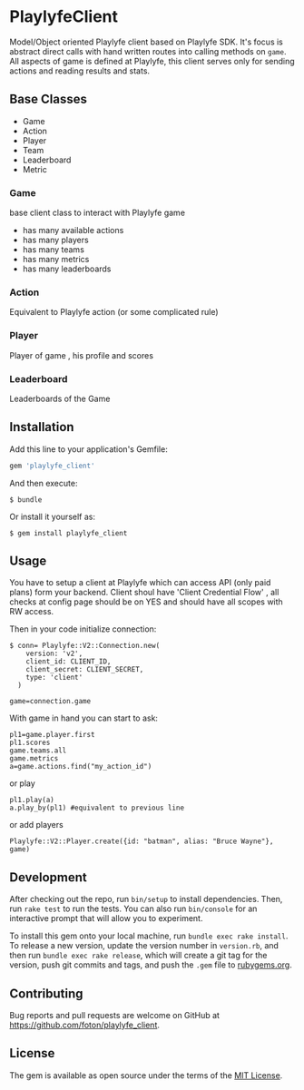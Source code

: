 # PlaylyfeClient

Model/Object oriented Playlyfe client based on Playlyfe SDK.
It's focus is abstract direct calls with hand written routes into calling methods on `game`.
All aspects of game is defined at Playlyfe, this client serves only for sending actions and reading results and stats.

## Base Classes
* Game
* Action
* Player
* Team
* Leaderboard
* Metric

### Game 
  base client class to interact with Playlyfe game
  * has many available actions
  * has many players
  * has many teams
  * has many metrics
  * has many leaderboards

### Action
  Equivalent to Playlyfe action (or some complicated rule)

### Player
  Player of game , his profile and scores 

### Leaderboard
  Leaderboards of the Game
 

## Installation

Add this line to your application's Gemfile:

```ruby
gem 'playlyfe_client'
```

And then execute:

    $ bundle

Or install it yourself as:

    $ gem install playlyfe_client

## Usage

You have to setup a client at Playlyfe which can access API (only paid plans) form your backend.
Client shoul have 'Client Credential Flow' , all checks at config page should be on YES and should have all scopes with RW access.

Then in your code initialize connection:
  
    $ conn= Playlyfe::V2::Connection.new(
        version: 'v2',
        client_id: CLIENT_ID,
        client_secret: CLIENT_SECRET,
        type: 'client'
      )
    
    game=connection.game

With game in hand you can start to ask:
    
    pl1=game.player.first
    pl1.scores
    game.teams.all
    game.metrics
    a=game.actions.find("my_action_id")

or play

    pl1.play(a)
    a.play_by(pl1) #equivalent to previous line

or add players
   
    Playlyfe::V2::Player.create({id: "batman", alias: "Bruce Wayne"}, game)


## Development

After checking out the repo, run `bin/setup` to install dependencies. Then, run `rake test` to run the tests. You can also run `bin/console` for an interactive prompt that will allow you to experiment.

To install this gem onto your local machine, run `bundle exec rake install`. To release a new version, update the version number in `version.rb`, and then run `bundle exec rake release`, which will create a git tag for the version, push git commits and tags, and push the `.gem` file to [rubygems.org](https://rubygems.org).

## Contributing

Bug reports and pull requests are welcome on GitHub at https://github.com/foton/playlyfe_client.


## License

The gem is available as open source under the terms of the [MIT License](http://opensource.org/licenses/MIT).

